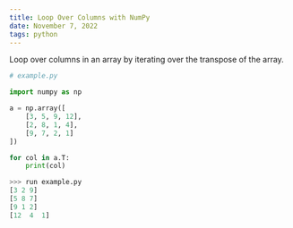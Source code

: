 ```yaml
---
title: Loop Over Columns with NumPy
date: November 7, 2022
tags: python
---
```


Loop over columns in an array by iterating over the transpose of the array.

```python
# example.py

import numpy as np

a = np.array([
    [3, 5, 9, 12],
    [2, 8, 1, 4],
    [9, 7, 2, 1]
])

for col in a.T:
    print(col)
```

```python
>>> run example.py
[3 2 9]
[5 8 7]
[9 1 2]
[12  4  1]
```
